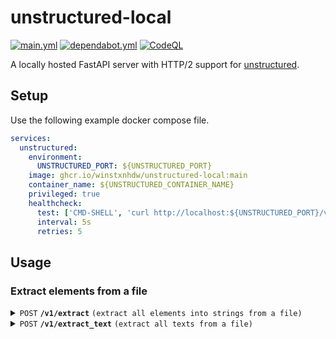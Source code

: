 # unstructured-local

[![main.yml](https://github.com/winstxnhdw/unstructured-local/actions/workflows/main.yml/badge.svg)](https://github.com/winstxnhdw/unstructured-local/actions/workflows/main.yml)
[![dependabot.yml](https://github.com/winstxnhdw/unstructured-local/actions/workflows/dependabot.yml/badge.svg)](https://github.com/winstxnhdw/unstructured-local/actions/workflows/dependabot.yml)
[![CodeQL](https://github.com/winstxnhdw/unstructured-local/actions/workflows/github-code-scanning/codeql/badge.svg)](https://github.com/winstxnhdw/unstructured-local/actions/workflows/github-code-scanning/codeql)

A locally hosted FastAPI server with HTTP/2 support for [unstructured](https://github.com/Unstructured-IO/unstructured).

## Setup

Use the following example docker compose file.

```yaml
services:
  unstructured:
    environment:
      UNSTRUCTURED_PORT: ${UNSTRUCTURED_PORT}
    image: ghcr.io/winstxnhdw/unstructured-local:main
    container_name: ${UNSTRUCTURED_CONTAINER_NAME}
    privileged: true
    healthcheck:
      test: ['CMD-SHELL', 'curl http://localhost:${UNSTRUCTURED_PORT}/v1/']
      interval: 5s
      retries: 5
```

## Usage

### Extract elements from a file

<details>

<summary><code>POST</code> <code><b>/v1/extract</b></code> <code>(extract all elements into strings from a file)</code></summary>

#### Body

> | name       |  type    | data type               | description                                                           |
> |------------|----------|-------------------------|-----------------------------------------------------------------------|
> | file       | required | `binary`                | file for string extraction                                            |

#### Responses

> | http code     | content-type                   | response                                                               |
> |---------------|--------------------------------|------------------------------------------------------------------------|
> | `200`         | `text/plain`                   | concatenated string of all elements                                    |

</details>

<details>

<summary><code>POST</code> <code><b>/v1/extract_text</b></code> <code>(extract all texts from a file)</code></summary>

#### Body

> | name       |  type    | data type               | description                                                           |
> |------------|----------|-------------------------|-----------------------------------------------------------------------|
> | file       | required | `binary`                | file for string extraction                                            |

#### Responses

> | http code     | content-type                   | response                                                               |
> |---------------|--------------------------------|------------------------------------------------------------------------|
> | `200`         | `text/plain`                   | concatenated string of extracted text                                  |

</details>

